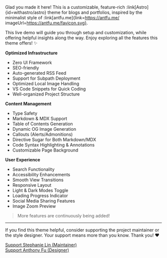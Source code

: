 Glad you made it here! This is a customizable, feature-rich :link[Astro]{id=withastro/astro} theme for blogs and portfolios, inspired by the minimalist style of :link[antfu.me]{link=https://antfu.me/ imageUrl=https://antfu.me/favicon.svg}.

This live demo will guide you through setup and customization, while offering helpful insights along the way. Enjoy exploring all the features this theme offers! ✨

**Optimized Infrastructure**

- Zero UI Framework
- SEO-friendly
- Auto-generated RSS Feed
- Support for Subpath Deployment
- Optimized Local Image Handling
- VS Code Snippets for Quick Coding
- Well-organized Project Structure

**Content Management**

- Type Safety
- Markdown & MDX Support
- Table of Contents Generation
- Dynamic OG Image Generation
- Callouts (Alerts/Admonitions)
- Directive Sugar for Both Markdown/MDX
- Code Syntax Highlighting & Annotations
- Customizable Page Background

**User Experience**

- Search Functionality
- Accessibility Enhancements
- Smooth View Transitions
- Responsive Layout
- Light & Dark Modes Toggle
- Loading Progress Indicator
- Social Media Sharing Features
- Image Zoom Preview

> More features are continuously being added!

---

If you find this theme helpful, consider supporting the project maintainer or the style designer. Your support means more than you know. Thank you! ❤️

<div class="flex gap-4">
  <a
    class="btn-rose inline-block"
    href="https://github.com/sponsors/lin-stephanie"
    target="_blank"
    aria-label="Support Stephanie Lin"
  >
    <div class="i-ph-heart-duotone transition-all ease-out duration-200"> </div>
    Support Stephanie Lin (Maintainer)
  </a>
  <a
    class="btn-yellow inline-block"
    href="https://github.com/sponsors/antfu"
    target="_blank"
    aria-label="Support Anthony Fu"
  >
    <div
      class="i-ph-lightning-duotone transition-all ease-out duration-200"
    ></div>
    Support Anthony Fu (Designer)
  </a>
</div>
